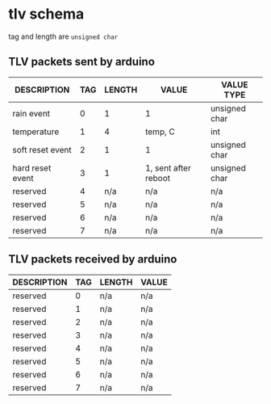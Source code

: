# tlv schema

tag and length are `unsigned char` 

## TLV packets sent by arduino

| DESCRIPTION      | TAG | LENGTH | VALUE                | VALUE TYPE    |
| ---------------- | --- | ------ | -------------------- | ------------- |
| rain event       | 0   | 1      | 1                    | unsigned char |
| temperature      | 1   | 4      | temp, C              | int           |
| soft reset event | 2   | 1      | 1                    | unsigned char |
| hard reset event | 3   | 1      | 1, sent after reboot | unsigned char |
| reserved         | 4   | n/a    | n/a                  | n/a           |
| reserved         | 5   | n/a    | n/a                  | n/a           |
| reserved         | 6   | n/a    | n/a                  | n/a           |
| reserved         | 7   | n/a    | n/a                  | n/a           |

## TLV packets received by arduino

| DESCRIPTION | TAG | LENGTH | VALUE |
| ----------- | --- | ------ | ----- |
| reserved    | 0   | n/a    | n/a   |
| reserved    | 1   | n/a    | n/a   |
| reserved    | 2   | n/a    | n/a   |
| reserved    | 3   | n/a    | n/a   |
| reserved    | 4   | n/a    | n/a   |
| reserved    | 5   | n/a    | n/a   |
| reserved    | 6   | n/a    | n/a   |
| reserved    | 7   | n/a    | n/a   |
